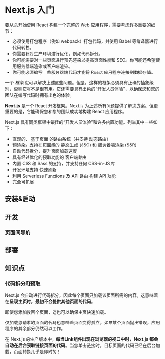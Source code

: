 # Next.js 入门

要从头开始使用 React 构建一个完整的 Web 应用程序，需要考虑许多重要的细节：

- 必须使用打包程序（例如 webpack）打包代码，并使用 Babel 等编译器进行代码转换。
- 你需要针对生产环境进行优化，例如代码拆分。
- 你可能需要对一些页面进行预先渲染以提高页面性能和 SEO。你可能还希望使用服务器端渲染或客户端渲染。
- 你可能必须编写一些服务器端代码才能将 React 应用程序连接到数据存储。

一个 *框架* 就可以解决上述这些问题。但是，这样的框架必须具有正确的抽象级别，否则它将不是很有用。它还需要具有出色的“开发人员体验”，以确保您和您的团队在编写代码时拥有出色的体验。

**Next.js** 是一个 React 开发框架。Next.js 为上述所有问题提供了解决方案。但更重要的是，它能确保您和您的团队成功地构建 React 应用程序。

Next.js 具有同类框架中最佳的“开发人员体验”和许多内置功能。列举其中一些如下：

- 直观的、 基于页面 的路由系统（并支持 动态路由）
- 预渲染。支持在页面级的 静态生成 (SSG) 和 服务器端渲染 (SSR)
- 自动代码拆分，提升页面加载速度
- 具有经过优化的预取功能的 客户端路由
- 内置 CSS 和 Sass 的支持，并支持任何 CSS-in-JS 库
- 开发环境支持 快速刷新
- 利用 Serverless Functions 及 API 路由 构建 API 功能
- 完全可扩展

## 安装&启动

## 开发

### 页面间导航


## 部署

## 知识点

### 代码拆分和预取

Next.js 会自动进行代码拆分，因此每个页面只加载该页面所需的内容。这意味着在**呈现主页时，最初不会提供其他页面的代码**。

即使您添加数百个页面，这也可以确保主页快速加载。

仅加载您请求的页面的代码也意味着页面变得孤立。如果某个页面抛出错误，应用程序的其余部分仍然可以工作。

在 Next.js 的生产版本中，**每当Link组件出现在浏览器的视口中时，Next.js 都会自动在后台预取链接页面的代码**。当您单击链接时，目标页面的代码已经在后台加载，页面转换几乎是即时的！